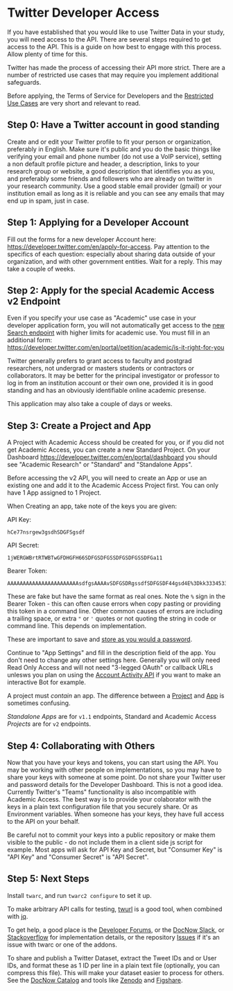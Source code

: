 # Twitter Developer Access

If you have established that you would like to use Twitter Data in your study, you will need access to the API. There are several steps required to get access to the API. This is a guide on how best to engage with this process. Allow plenty of time for this.

Twitter has made the process of accessing their API more strict. There are a number of restricted use cases that may require you implement additional safeguards. 

Before applying, the Terms of Service for Developers and the [Restricted Use Cases](https://developer.twitter.com/en/developer-terms/more-on-restricted-use-cases) are very short and relevant to read.

## Step 0: Have a Twitter account in good standing

Create and or edit your Twitter profile to fit your person or organization, preferably in English. Make sure it's public and you do the basic things like verifying your email and phone number (do not use a VoIP service), setting a non default profile picture and header, a description, links to your research group or website, a good description that identifies you as you, and preferably some friends and followers who are already on twitter in your research community. Use a good stable email provider (gmail) or your institution email as long as it is reliable and you can see any emails that may end up in spam, just in case.

## Step 1: Applying for a Developer Account

Fill out the forms for a new developer Account here: <https://developer.twitter.com/en/apply-for-access>. Pay attention to the specifics of each question: especially about sharing data outside of your organization, and with other government entities. Wait for a reply. This may take a couple of weeks.

## Step 2: Apply for the special Academic Access v2 Endpoint

Even if you specify your use case as "Academic" use case in your developer application form, you will not automatically get access to the [new Search endpoint](https://developer.twitter.com/en/docs/twitter-api/tweets/search/api-reference/get-tweets-search-all) with higher limits for academic use. You must fill in an additional form: <https://developer.twitter.com/en/portal/petition/academic/is-it-right-for-you>

Twitter generally prefers to grant access to faculty and postgrad researchers, not undergrad or masters students or contractors or collaborators. It may be better for the principal investigator or professor to log in from an institution account or their own one, provided it is in good standing and has an obviously identifiable online academic presense.

This application may also take a couple of days or weeks.

## Step 3: Create a Project and App

A Project with Academic Access should be created for you, or if you did not get Academic Access, you can create a new Standard Project. On your Dashboard <https://developer.twitter.com/en/portal/dashboard> you should see "Academic Research" or "Standard" and "Standalone Apps".

Before accessing the v2 API, you will need to create an App or use an existing one and add it to the Academic Access Project first. You can only have 1 App assigned to 1 Project.

When Creating an app, take note of the keys you are given:

API Key: 
```
hCe77nsrgew3gsdhSDGFSgsdf
```

API Secret: 
```
1jWERGWBrtRTWBTwGFDHGFH66SDFGSDFGSSDFGSDFGSSDFGa11
```

Bearer Token: 
```
AAAAAAAAAAAAAAAAAAAAAAAsdfgsAAAAvSDFGSDRgssdfSDFGSDF44gsd4E%3Dkk33345336dfsgsdgsdgsdASGASDGadsGAFAKJGYIUYUIDGGKK
```

These are fake but have the same format as real ones. Note the `%` sign in the Bearer Token - this can often cause errors when copy pasting or providing this token in a command line. Other common causes of errors are including a trailing space, or extra `"` or `'` quotes or not quoting the string in code or command line. This depends on implementation.

These are important to save and [store as you would a password](https://developer.twitter.com/en/docs/authentication/guides/authentication-best-practices).

Continue to "App Settings" and fill in the description field of the app. You don't need to change any other settings here. Generally you will only need Read Only Access and will not need "3-legged OAuth" or callback URLs unlesws you plan on using the [Account Activity API](https://developer.twitter.com/en/docs/twitter-api/enterprise/account-activity-api/overview) if you want to make an interactive Bot for example.

A project must *contain* an app. The difference between a [Project](https://developer.twitter.com/en/docs/projects/overview) and [App](https://developer.twitter.com/en/docs/apps/overview) is sometimes confusing.

*Standalone Apps* are for `v1.1` endpoints, Standard and Academic Access *Projects* are for `v2` endpoints.

## Step 4: Collaborating with Others

Now that you have your keys and tokens, you can start using the API. You may be working with other people on implementations, so you may have to share your keys with someone at some point. Do not share your Twitter user and password details for the Developer Dashboard. This is not a good idea. Currently Twitter's "Teams" functionality is also incompatible with Academic Access. The best way is to provide your colaborator with the keys in a plain text configuration file that you securely share. Or as Environment variables. When someone has your keys, they have full access to the API on your behalf.

Be careful not to commit your keys into a public repository or make them visible to the public - do not include them in a client side js script for example. Most apps will ask for API Key and Secret, but "Consumer Key" is "API Key" and "Consumer Secret" is "API Secret".

## Step 5: Next Steps

Install `twarc`, and run `twarc2 configure` to set it up.

To make arbitrary API calls for testing, [twurl](https://github.com/twitter/twurl) is a good tool, when combined with [jq](https://stedolan.github.io/jq/).

To get help, a good place is the [Developer Forums](https://twittercommunity.com/), or the [DocNow Slack](https://docs.google.com/forms/d/1Wk0JdF2Cty2VHMqpf_QlJXVKQdUtfeeFhaYRben3qaM/viewform), or [Stackoverflow](https://stackoverflow.com/) for implementation details, or the repository [Issues](https://github.com/DocNow/twarc) if it's an issue with twarc or one of the addons.

To share and publish a Twitter Dataset, extract the Tweet IDs and or User IDs, and format these as 1 ID per line in a plain text file (optionally, you can compress this file). This will make your dataset easier to process for others. See the [DocNow Catalog](https://catalog.docnow.io/) and tools like [Zenodo](https://zenodo.org/) and [Figshare](https://figshare.com/).
